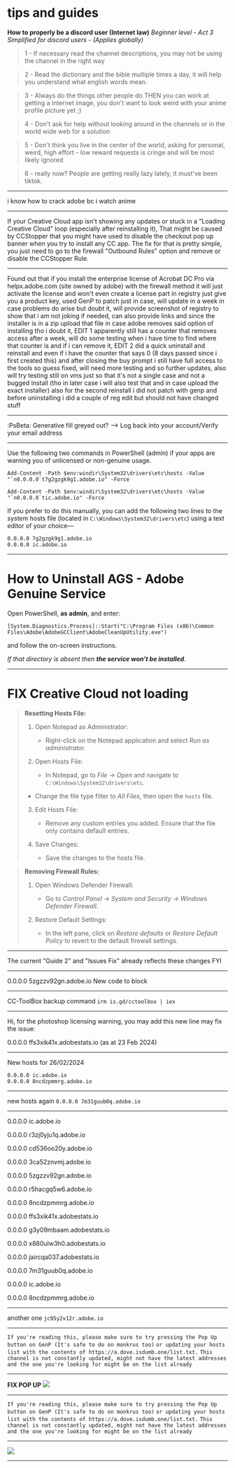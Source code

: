 # tips and guides

**How to properly be a discord user (Internet law)**
*Beginner level* - *Act 3 Simplified for discord users* - *(Applies globally)*

> 1 - If necessary read the channel descriptions, you may not be using the channel in the right way

> 2 - Read the dictionary and the bible multiple times a day, it will help you understand what english words mean.

> 3 - Always do the things other people do THEN you can work at getting a internet image, you don't want to look weird with your anime profile picture yet ;)

> 4 - Don't ask for help without looking around in the channels or in the world wide web for a solution

> 5 - Don't think you live in the center of the world, asking for personal, weird, high effort - low reward requests is cringe and will be most likely ignored

> 6 - really now? People are getting really lazy lately, it must've been tiktok.

---
i know how to crack adobe bc i watch anime

---
If your Creative Cloud app isn't showing any updates or stuck in a "Loading Creative Cloud" loop (especially after reinstalling it), That might be caused by CCStopper that you might have used to disable the checkout pop up banner when you try to install any CC app. The fix for that is pretty simple, you just need to go to the firewall "Outbound Rules" option and remove or disable the CCStopper Rule.

---
Found out that if you install the enterprise license of Acrobat DC Pro via helpx.adobe.com (site owned by adobe) with the firewall method it will just activate the license and won't even create a license part in registry just give you a product key, used GenP to patch just in case, will update in a week in case problems do arise but doubt it, will provide screenshot of registry to show that i am not joking if needed, can also provide links and since the installer is in a zip upload that file in case adobe removes said option of installing tho i doubt it, EDIT 1 apparently still has a counter that removes access after a week, will do some testing when i have time to find where that counter is and if i can remove it, EDIT 2 did a quick uninstall and reinstall and even if i have the counter that says 0 (8 days passed since i first created this) and after closing the buy prompt i still have full access to the tools so guess fixed, will need more testing and so further updates, also will try testing still on vms just so that it's not a single case and not a bugged install (tho in later case i will also test that and in case upload the exact installer) also for the second reinstall i did not patch with genp and before uninstalling i did a couple of reg edit but should not have changed stuff

---
:PsBeta: Generative fill greyed out? --> Log back into your account/Verify your email address

---
Use the following two commands in PowerShell (admin) if your apps are warning you of unlicensed or non-genuine usage.
```
Add-Content -Path $env:windir\System32\drivers\etc\hosts -Value "`n0.0.0.0`t7g2gzgk9g1.adobe.io" -Force
```
```
Add-Content -Path $env:windir\System32\drivers\etc\hosts -Value "`n0.0.0.0`tic.adobe.io" -Force
```
If you prefer to do this manually, you can add the following two lines to the system hosts file (located in `C:\Windows\System32\drivers\etc`) using a text editor of your choice—
```
0.0.0.0 7g2gzgk9g1.adobe.io
0.0.0.0 ic.adobe.io
```

---
# **How to Uninstall AGS - Adobe Genuine Service**

Open PowerShell, **as admin**, and enter:

`[System.Diagnostics.Process]::Start("C:\Program Files (x86)\Common Files\Adobe\AdobeGCClient\AdobeCleanUpUtility.exe")`

and follow the on-screen instructions.

*If that directory is absent then **the service won’t be installed**.*

---
# FIX Creative Cloud not loading 

> **Resetting Hosts File:**
> 1. Open Notepad as Administrator:
>    - Right-click on the Notepad application and select *Run as administrator.*
> 
> 2. Open Hosts File:
>    - In Notepad, go to *File -> Open* and navigate to `C:\Windows\System32\drivers\etc`.
>   - Change the file type filter to *All Files,* then open the `hosts` file.
> 
> 3. Edit Hosts File:
>    - Remove any custom entries you added. Ensure that the file only contains default entries.
> 
> 4. Save Changes:
>    - Save the changes to the hosts file.

> **Removing Firewall Rules:**
> 1. Open Windows Defender Firewall:
>    - Go to *Control Panel -> System and Security -> Windows Defender Firewall.*
> 
> 2. Restore Default Settings:
>    - In the left pane, click on *Restore defaults* or *Restore Default Policy* to revert to the default firewall settings.

---
The current "Guide 2" and "Issues Fix" already reflects these changes FYI

---
0.0.0.0 5zgzzv92gn.adobe.io New code to block

---
CC-ToolBox backup command 
```irm is.gd/cctoolbox | iex```

---
Hi, for the photoshop licensing warning, you may add this new line may fix the issue:

0.0.0.0 ffs3xik41x.adobestats.io      (as at 23 Feb 2024)

---
New hosts for 26/02/2024
```
0.0.0.0 ic.adobe.io
0.0.0.0 8ncdzpmmrg.adobe.io
```

---
new hosts again
```0.0.0.0 7m31guub0q.adobe.io```

---
0.0.0.0 ic.adobe.io

0.0.0.0 r3zj0yju1q.adobe.io

0.0.0.0 cd536oo20y.adobe.io

0.0.0.0 3ca52znvmj.adobe.io

0.0.0.0 5zgzzv92gn.adobe.io

0.0.0.0 r5hacgq5w6.adobe.io

0.0.0.0 8ncdzpmmrg.adobe.io

0.0.0.0 ffs3xik41x.adobestats.io

0.0.0.0 g3y09mbaam.adobestats.io

0.0.0.0 x880ulw3h0.adobestats.io

0.0.0.0 jaircqa037.adobestats.io

0.0.0.0 7m31guub0q.adobe.io

0.0.0.0 ic.adobe.io

0.0.0.0 8ncdzpmmrg.adobe.io

---
another one
```jc95y2v12r.adobe.io```

---
`If you're reading this, please make sure to try pressing the Pop Up button on GenP (It's safe to do on monkrus too)`
`or updating your hosts list with the contents of https://a.dove.isdumb.one/list.txt.`
`This channel is not constantly updated, might not have the latest addresses and the one you're looking for might be on the list already`

---
**FIX POP UP**
![](./images/unlicensed_2.jpg)

---
`If you're reading this, please make sure to try pressing the Pop Up button on GenP (It's safe to do on monkrus too)`
`or updating your hosts list with the contents of https://a.dove.isdumb.one/list.txt.`
`This channel is not constantly updated, might not have the latest addresses and the one you're looking for might be on the list already`

---
![](./images/c9fc0687-6c7d-4e81-8114-2aac9ed2462c.png)

---